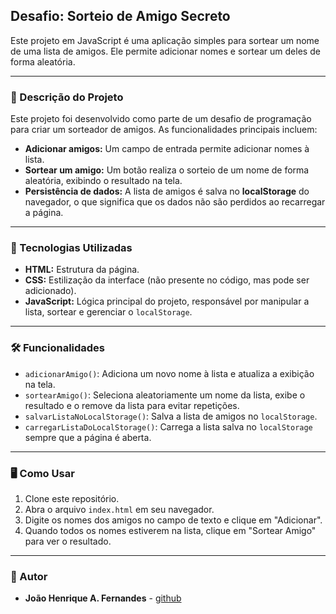## Desafio: Sorteio de Amigo Secreto

Este projeto em JavaScript é uma aplicação simples para sortear um nome de uma lista de amigos. Ele permite adicionar nomes e sortear um deles de forma aleatória.

-----

### 📝 Descrição do Projeto

Este projeto foi desenvolvido como parte de um desafio de programação para criar um sorteador de amigos. As funcionalidades principais incluem:

  * **Adicionar amigos:** Um campo de entrada permite adicionar nomes à lista.
  * **Sortear um amigo:** Um botão realiza o sorteio de um nome de forma aleatória, exibindo o resultado na tela.
  * **Persistência de dados:** A lista de amigos é salva no **localStorage** do navegador, o que significa que os dados não são perdidos ao recarregar a página.

-----

### 🚀 Tecnologias Utilizadas

  * **HTML:** Estrutura da página.
  * **CSS:** Estilização da interface (não presente no código, mas pode ser adicionado).
  * **JavaScript:** Lógica principal do projeto, responsável por manipular a lista, sortear e gerenciar o `localStorage`.

-----

### 🛠️ Funcionalidades

  * `adicionarAmigo()`: Adiciona um novo nome à lista e atualiza a exibição na tela.
  * `sortearAmigo()`: Seleciona aleatoriamente um nome da lista, exibe o resultado e o remove da lista para evitar repetições.
  * `salvarListaNoLocalStorage()`: Salva a lista de amigos no `localStorage`.
  * `carregarListaDoLocalStorage()`: Carrega a lista salva no `localStorage` sempre que a página é aberta.

-----

### 🖥️ Como Usar

1.  Clone este repositório.
2.  Abra o arquivo `index.html` em seu navegador.
3.  Digite os nomes dos amigos no campo de texto e clique em "Adicionar".
4.  Quando todos os nomes estiverem na lista, clique em "Sortear Amigo" para ver o resultado.

-----

### 👥 Autor

  * **João Henrique A. Fernandes** - [github](https://github.com/joaohena)